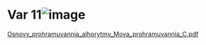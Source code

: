 # Var 11![image](https://user-images.githubusercontent.com/114309553/197388021-0d925f4e-9050-44f2-a613-3509bec2640e.png)
[Osnovy_prohramuvannia_alhorytmy_Mova_prohramuvannia_C.pdf](https://github.com/valalius/Lab2_2/files/9883578/Osnovy_prohramuvannia_alhorytmy_Mova_prohramuvannia_C.pdf)
